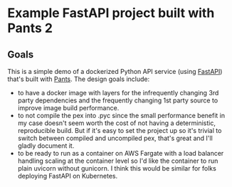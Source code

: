 # Example FastAPI project built with Pants 2

## Goals

This is a simple demo of a dockerized Python API service (using [FastAPI](https://fastapi.tiangolo.com/)) that's built 
with [Pants](https://www.pantsbuild.org/). The design goals include:

- to have a docker image with layers for the infrequently changing 3rd party dependencies and the frequently changing 1st party source to improve image build performance.
- to not compile the pex into .pyc since the small performance benefit in my case doesn't seem worth the cost of not having a deterministic, reproducible build. But if it's easy to set the project up so it's trivial to switch between compiled and uncompiled pex, that's great and I'll gladly document it.
- to be ready to run as a container on AWS Fargate with a load balancer handling scaling at the container level so I'd like the container to run plain uvicorn without gunicorn. I think this would be similar for folks deploying FastAPI on Kubernetes.
